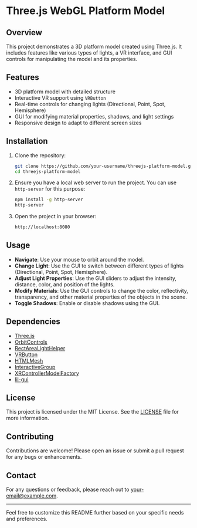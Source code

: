 

# Three.js WebGL Platform Model

## Overview
This project demonstrates a 3D platform model created using Three.js. It includes features like various types of lights, a VR interface, and GUI controls for manipulating the model and its properties.

## Features
- 3D platform model with detailed structure
- Interactive VR support using `VRButton`
- Real-time controls for changing lights (Directional, Point, Spot, Hemisphere)
- GUI for modifying material properties, shadows, and light settings
- Responsive design to adapt to different screen sizes

## Installation

1. Clone the repository:
    ```bash
    git clone https://github.com/your-username/threejs-platform-model.git
    cd threejs-platform-model
    ```

2. Ensure you have a local web server to run the project. You can use `http-server` for this purpose:
    ```bash
    npm install -g http-server
    http-server
    ```

3. Open the project in your browser:
    ```bash
    http://localhost:8080
    ```

## Usage

- **Navigate**: Use your mouse to orbit around the model. 
- **Change Light**: Use the GUI to switch between different types of lights (Directional, Point, Spot, Hemisphere).
- **Adjust Light Properties**: Use the GUI sliders to adjust the intensity, distance, color, and position of the lights.
- **Modify Materials**: Use the GUI controls to change the color, reflectivity, transparency, and other material properties of the objects in the scene.
- **Toggle Shadows**: Enable or disable shadows using the GUI.

## Dependencies

- [Three.js](https://threejs.org/)
- [OrbitControls](https://threejs.org/docs/#examples/en/controls/OrbitControls)
- [RectAreaLightHelper](https://threejs.org/docs/#examples/en/helpers/RectAreaLightHelper)
- [VRButton](https://threejs.org/docs/#examples/en/webxr/VRButton)
- [HTMLMesh](https://threejs.org/docs/#examples/en/interactive/HTMLMesh)
- [InteractiveGroup](https://threejs.org/docs/#examples/en/interactive/InteractiveGroup)
- [XRControllerModelFactory](https://threejs.org/docs/#examples/en/webxr/XRControllerModelFactory)
- [lil-gui](https://github.com/georgealways/lil-gui)

## License
This project is licensed under the MIT License. See the [LICENSE](LICENSE) file for more information.

## Contributing
Contributions are welcome! Please open an issue or submit a pull request for any bugs or enhancements.

## Contact
For any questions or feedback, please reach out to [your-email@example.com](mailto:your-email@example.com).

---

Feel free to customize this README further based on your specific needs and preferences.
